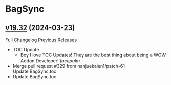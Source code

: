# BagSync

## [v19.32](https://github.com/Xruptor/BagSync/tree/v19.32) (2024-03-23)
[Full Changelog](https://github.com/Xruptor/BagSync/compare/v19.31...v19.32) [Previous Releases](https://github.com/Xruptor/BagSync/releases)

- TOC Update  
    * Boy I love TOC Updates!  They are the best thing about being a WOW Addon Developer!  *facepalm*  
- Merge pull request #329 from nanjuekaien1/patch-61  
    Update BagSync.toc  
- Update BagSync.toc  